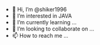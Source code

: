 - 👋 Hi, I’m @shiker1996
- 👀 I’m interested in JAVA
- 🌱 I’m currently learning ...
- 💞️ I’m looking to collaborate on ...
- 📫 How to reach me ...

<!---
shiker1996/shiker1996 is a ✨ special ✨ repository because its `README.md` (this file) appears on your GitHub profile.
You can click the Preview link to take a look at your changes.
--->
